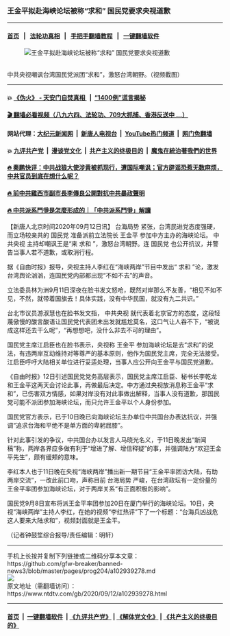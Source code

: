 ### 王金平拟赴海峡论坛被称“求和” 国民党要求央视道歉
------------------------

#### [首页](https://github.com/gfw-breaker/banned-news3/blob/master/README.md) &nbsp;&nbsp;|&nbsp;&nbsp; [法轮功真相](https://github.com/begood0513/basic/blob/master/README.md)  &nbsp;&nbsp;|&nbsp;&nbsp; [手把手翻墙教程](https://github.com/gfw-breaker/guides/wiki)  &nbsp;&nbsp;|&nbsp;&nbsp; [一键翻墙软件](https://github.com/gfw-breaker/nogfw/blob/master/README.md)  



<div><div class="featured_image">
 <figure>
  <img alt="王金平拟赴海峡论坛被称“求和” 国民党要求央视道歉" src="https://i.ntdtv.com/assets/uploads/2020/09/articleListCover_20abe3afa271dd8186a684f5cb40fbdc-800x450.jpg"/>
 </figure><br/>
 <span class="caption">
  中共央视嘲讽台湾国民党派团“求和”，激怒台湾朝野。（视频截图）
 </span>
</div>
</div><hr/>

#### 💥 [《伪火》 - 天安门自焚真相 ](http://141.164.51.119:10000/videos/blog/weihuo.html)&nbsp; |&nbsp; [“1400例”谎言揭秘  ](http://141.164.51.119:10000/videos/blog/jiexi1400.html)

#### [ 🎬  翻墙必看视频（八九六四、法轮功、709大抓捕、香港反送中 ...）](https://github.com/gfw-breaker/links/blob/master/banned.md)

#### 网站代理：[大纪元新闻网](http://167.172.10.89:10080/gb/) &nbsp;|&nbsp; [新唐人电视台](http://167.172.10.89:8808/gb/)  &nbsp;|&nbsp; [YouTube热门频道](http://158.247.203.241/youtube.html) &nbsp;|&nbsp; [网门免翻墙](http://158.247.203.241:11000/show.aspx?name=ogHome)

#### 💥 [九评共产党](http://141.164.51.119:10000/videos/res/jiuping/)&nbsp; |&nbsp; [漫谈党文化](http://141.164.51.119:10000/videos/res/mtdwh/)&nbsp; |&nbsp; [共产主义的终极目的](http://141.164.51.119:10000/videos/res/zjmd/)&nbsp; |&nbsp; [魔鬼在統治著我們的世界](http://141.164.51.119:10000/videos/res/TheSpecter/)  

#### [ 🔥  秦鹏快评：中共战狼大使涉黄被抓现行，遭国际嘲讽；官方辟谣恐惹无数麻烦，中共官员到底在想什么呢？](http://141.164.51.119:10000/videos/news/qp03.html)

#### [ 🔥  前中共雞西市副市長李傳良公開對抗中共暴政聲明](http://141.164.51.119:10000/videos/news/../tui/index.html)

#### [ 🔥  中共派系鬥爭是怎麼形成的｜「中共派系鬥爭」解讀](http://141.164.51.119:10000/videos/news/don02.html)

<div><div class="post_content" itemprop="articleBody">
 <p>
  【新唐人北京时间2020年09月12日讯】
  <ok href="https://www.ntdtv.com/gb/台海局势.htm">
   台海局势
  </ok>
  紧张，台湾民进党态度强硬，而立场较亲共的
  <ok href="https://www.ntdtv.com/gb/国民党.htm">
   国民党
  </ok>
  准备派前立法院长
  <ok href="https://www.ntdtv.com/gb/王金平.htm">
   王金平
  </ok>
  参加中方主办的海峡论坛。
  <ok href="https://www.ntdtv.com/gb/中共央视.htm">
   中共央视
  </ok>
  主持却嘲讽王是“来
  <ok href="https://www.ntdtv.com/gb/求和.htm">
   求和
  </ok>
  ”，激怒台湾朝野。连
  <ok href="https://www.ntdtv.com/gb/国民党.htm">
   国民党
  </ok>
  也公开抗议，并警告当事人若不道歉，或取消行程。
 </p>
 <p>
  据《自由时报》报导，央视主持人李红在“海峡两岸”节目中发出“
  <ok href="https://www.ntdtv.com/gb/求和.htm">
   求和
  </ok>
  ”论，激发台湾舆论汹汹，连国民党内部都出现“不如不去”的声音。
 </p>
 <p>
  立法委员林为洲9月11日深夜在脸书发文怒呛，既然对岸那么不友善，“相见不如不见，不然，就带着国旗去！具体实践，没有中华民国，就没有九二共识。”
 </p>
 <p>
  台北市议员游淑慧也在脸书发文指，
  <ok href="https://www.ntdtv.com/gb/中共央视.htm">
   中共央视
  </ok>
  就代表着北京官方的态度，这段轻蔑傲慢的酸言酸语让国民党代表团未出发就尴尬莫名，这口气让人吞不下，“被说成这样还去干么呢”，“再想想吧，没什么非去不可的理由”。
 </p>
 <p>
  国民党主席江启臣也在脸书表示，央视称
  <ok href="https://www.ntdtv.com/gb/王金平.htm">
   王金平
  </ok>
  参加海峡论坛是去“求和”的说法，有违两岸互动维持对等尊严的基本原则，他作为国民党主席，完全无法接受。江启臣呼吁大陆相关单位进行妥适处理，当事人应公开向王金平与国民党道歉。
 </p>
 <p>
  《自由时报》12日引述国民党党务高层表示，国民党主席江启臣、秘书长李乾龙和王金平这两天会讨论此事，再做最后决定。中方通过央视放消息称王金平“求和”，已伤害双方情感，如果对岸没有对此事做出解释，当事人没有道歉，那国民党可能不派团参加海峡论坛，而只允许王金平以个人身份参加。
 </p>
 <p>
  国民党官方表示，已于10日晚已向海峡论坛主办单位中共国台办表达抗议，并强调“追求台海和平绝不是单方面的卑躬屈膝”。
 </p>
 <p>
  针对此事引发的争议，中共国台办以发言人马晓光名义，于11日晚发出“新闻稿”称，两岸各界应多做有利于“增进了解、增信释疑”的事，并强调陆方“欢迎王金平先生”，颇有缓颊的意味。
 </p>
 <p>
  李红本人也于11日晚在央视“海峡两岸”播出新一期节目“王金平率团访大陆，有助两岸交流”，一改此前口吻，声称目前
  <ok href="https://www.ntdtv.com/gb/台海局势.htm">
   台海局势
  </ok>
  严峻，在台湾政坛有一定份量的王金平率团参加海峡论坛，对于两岸关系“有正面积极的影响”。
 </p>
 <p>
  国民党9月8日宣布将派王金平率团参加20日在厦门举行的海峡论坛。10日，央视“海峡两岸”主持人李红，在她的视频“李红热评”下了一个标题：“台海兵凶战危 这人要来大陆求和”，视频封面就是王金平。
 </p>
 <p>
  （记者钟鼓笙综合报导/责任编辑：明轩）
 </p>
 <div class="single_ad">
 </div>
</div>
</div>
<hr/>
手机上长按并复制下列链接或二维码分享本文章：<br/>
https://github.com/gfw-breaker/banned-news3/blob/master/pages/prog204/a102939278.md <br/>
<a href='https://github.com/gfw-breaker/banned-news3/blob/master/pages/prog204/a102939278.md'><img src='https://github.com/gfw-breaker/banned-news3/blob/master/pages/prog204/a102939278.md.png'/></a> <br/>
原文地址（需翻墙访问）：https://www.ntdtv.com/gb/2020/09/12/a102939278.html


------------------------
#### [首页](https://github.com/gfw-breaker/banned-news3/blob/master/README.md) &nbsp;|&nbsp; [一键翻墙软件](https://github.com/gfw-breaker/nogfw/blob/master/README.md) &nbsp;| [《九评共产党》](https://github.com/gfw-breaker/9ping.md/blob/master/README.md#九评之一评共产党是什么) | [《解体党文化》](https://github.com/gfw-breaker/jtdwh.md/blob/master/README.md) | [《共产主义的终极目的》](https://github.com/gfw-breaker/gczydzjmd.md/blob/master/README.md)


<img src='http://gfw-breaker.win/banned-news3/pages/prog204/a102939278.md' width='0px' height='0px'/>